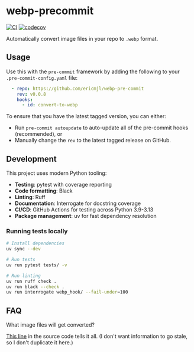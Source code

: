 # webp-precommit

[![CI](https://github.com/ericmjl/webp-pre-commit/workflows/CI/badge.svg)](https://github.com/ericmjl/webp-pre-commit/actions)
[![codecov](https://codecov.io/gh/ericmjl/webp-pre-commit/branch/main/graph/badge.svg)](https://codecov.io/gh/ericmjl/webp-pre-commit)

Automatically convert image files in your repo to `.webp` format.

## Usage

Use this with the `pre-commit` framework by adding the following to your `.pre-commit-config.yaml` file:

```yaml
  - repo: https://github.com/ericmjl/webp-pre-commit
    rev: v0.0.8
    hooks:
      - id: convert-to-webp
```

To ensure that you have the latest tagged version, you can either:

- Run `pre-commit autoupdate` to auto-update all of the pre-commit hooks (recommended), or
- Manually change the `rev` to the latest tagged release on GitHub.

## Development

This project uses modern Python tooling:

- **Testing**: pytest with coverage reporting
- **Code formatting**: Black
- **Linting**: Ruff
- **Documentation**: Interrogate for docstring coverage
- **CI/CD**: GitHub Actions for testing across Python 3.9-3.13
- **Package management**: uv for fast dependency resolution

### Running tests locally

```bash
# Install dependencies
uv sync --dev

# Run tests
uv run pytest tests/ -v

# Run linting
uv run ruff check .
uv run black --check .
uv run interrogate webp_hook/ --fail-under=100
```

## FAQ

What image files will get converted?

[This line](https://github.com/ericmjl/webp-pre-commit/blob/main/webp_hook/cli.py#L16) in the source code tells it all. (I don't want information to go stale, so I don't duplicate it here.)
